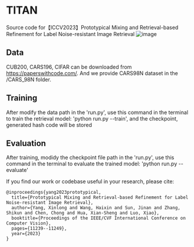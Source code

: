 # TITAN
Source code for【ICCV2023】Prototypical Mixing and Retrieval-based Refinement for Label Noise-resistant Image Retrieval
![image](https://github.com/xinlong-yang/Noise_Dense_Retrieval/assets/73691354/13dd7f1d-40aa-42a5-bc72-f1a20a97f572)


## Data 
CUB200, CARS196, CIFAR can be downloaded from https://paperswithcode.com/. And we provide CARS98N dataset in the /CARS_98N folder.

## Training
After modify the data path in the 'run.py', use this command in the terminal to train the retrieval model: 'python run.py --train', and the checkpoint, generated hash code will be stored


## Evaluation
After training, modidy the checkpoint file path in the 'run.py', use this command in the terminal to evaluate the trained model: 'python run.py --evaluate'




If you find our work or codebase useful in your research, please cite:
```
@inproceedings{yang2023prototypical,
  title={Prototypical Mixing and Retrieval-based Refinement for Label Noise-resistant Image Retrieval},
  author={Yang, Xinlong and Wang, Haixin and Sun, Jinan and Zhang, Shikun and Chen, Chong and Hua, Xian-Sheng and Luo, Xiao},
  booktitle={Proceedings of the IEEE/CVF International Conference on Computer Vision},
  pages={11239--11249},
  year={2023}
}
```
